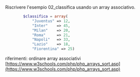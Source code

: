 Riscrivere l'esempio 02_classifica usando un array associativo.
```php
        $classifica = array(
            "Juventus" => 12,
            "Inter"    => 45,
            "Milan"    => 20,
            "Roma"     => 21,
            "Napoli"   => 33,
            "Lazio"    => 18,
            "Fiorentina" => 25)
```
riferimenti: ordinare array associativi [https://www.w3schools.com/php/php_arrays_sort.asp](https://www.w3schools.com/php/php_arrays_sort.asp)

